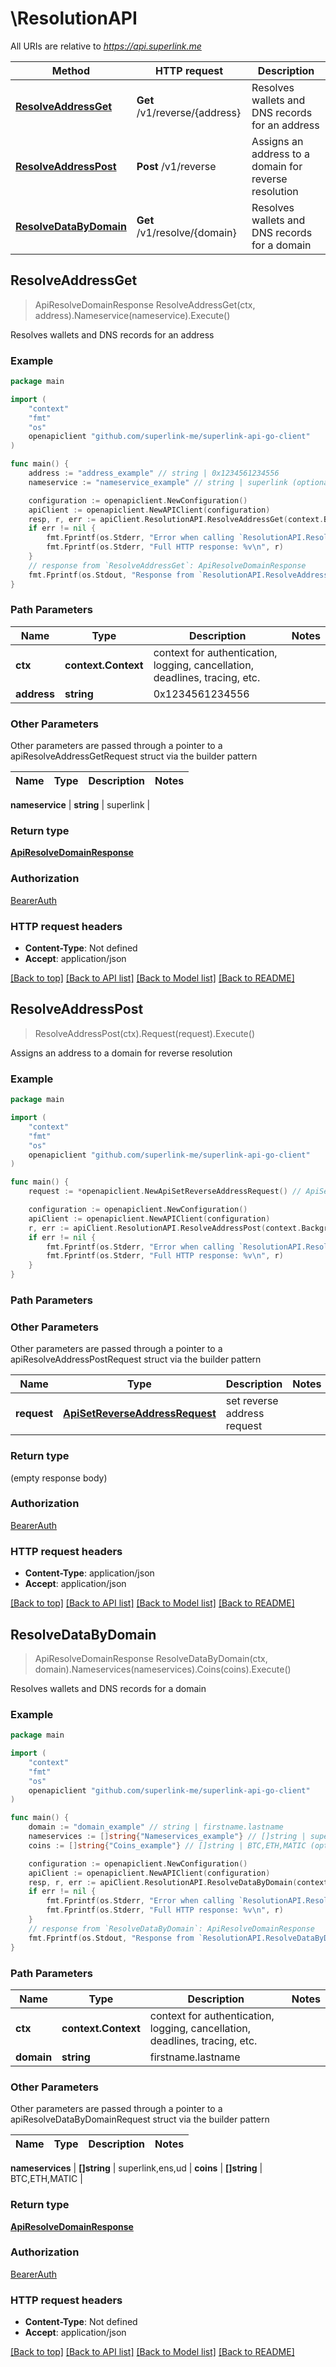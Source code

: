 # \ResolutionAPI

All URIs are relative to *https://api.superlink.me*

Method | HTTP request | Description
------------- | ------------- | -------------
[**ResolveAddressGet**](ResolutionAPI.md#ResolveAddressGet) | **Get** /v1/reverse/{address} | Resolves wallets and DNS records for an address
[**ResolveAddressPost**](ResolutionAPI.md#ResolveAddressPost) | **Post** /v1/reverse | Assigns an address to a domain for reverse resolution
[**ResolveDataByDomain**](ResolutionAPI.md#ResolveDataByDomain) | **Get** /v1/resolve/{domain} | Resolves wallets and DNS records for a domain



## ResolveAddressGet

> ApiResolveDomainResponse ResolveAddressGet(ctx, address).Nameservice(nameservice).Execute()

Resolves wallets and DNS records for an address



### Example

```go
package main

import (
    "context"
    "fmt"
    "os"
    openapiclient "github.com/superlink-me/superlink-api-go-client"
)

func main() {
    address := "address_example" // string | 0x1234561234556
    nameservice := "nameservice_example" // string | superlink (optional)

    configuration := openapiclient.NewConfiguration()
    apiClient := openapiclient.NewAPIClient(configuration)
    resp, r, err := apiClient.ResolutionAPI.ResolveAddressGet(context.Background(), address).Nameservice(nameservice).Execute()
    if err != nil {
        fmt.Fprintf(os.Stderr, "Error when calling `ResolutionAPI.ResolveAddressGet``: %v\n", err)
        fmt.Fprintf(os.Stderr, "Full HTTP response: %v\n", r)
    }
    // response from `ResolveAddressGet`: ApiResolveDomainResponse
    fmt.Fprintf(os.Stdout, "Response from `ResolutionAPI.ResolveAddressGet`: %v\n", resp)
}
```

### Path Parameters


Name | Type | Description  | Notes
------------- | ------------- | ------------- | -------------
**ctx** | **context.Context** | context for authentication, logging, cancellation, deadlines, tracing, etc.
**address** | **string** | 0x1234561234556 | 

### Other Parameters

Other parameters are passed through a pointer to a apiResolveAddressGetRequest struct via the builder pattern


Name | Type | Description  | Notes
------------- | ------------- | ------------- | -------------

 **nameservice** | **string** | superlink | 

### Return type

[**ApiResolveDomainResponse**](ApiResolveDomainResponse.md)

### Authorization

[BearerAuth](../README.md#BearerAuth)

### HTTP request headers

- **Content-Type**: Not defined
- **Accept**: application/json

[[Back to top]](#) [[Back to API list]](../README.md#documentation-for-api-endpoints)
[[Back to Model list]](../README.md#documentation-for-models)
[[Back to README]](../README.md)


## ResolveAddressPost

> ResolveAddressPost(ctx).Request(request).Execute()

Assigns an address to a domain for reverse resolution



### Example

```go
package main

import (
    "context"
    "fmt"
    "os"
    openapiclient "github.com/superlink-me/superlink-api-go-client"
)

func main() {
    request := *openapiclient.NewApiSetReverseAddressRequest() // ApiSetReverseAddressRequest | set reverse address request

    configuration := openapiclient.NewConfiguration()
    apiClient := openapiclient.NewAPIClient(configuration)
    r, err := apiClient.ResolutionAPI.ResolveAddressPost(context.Background()).Request(request).Execute()
    if err != nil {
        fmt.Fprintf(os.Stderr, "Error when calling `ResolutionAPI.ResolveAddressPost``: %v\n", err)
        fmt.Fprintf(os.Stderr, "Full HTTP response: %v\n", r)
    }
}
```

### Path Parameters



### Other Parameters

Other parameters are passed through a pointer to a apiResolveAddressPostRequest struct via the builder pattern


Name | Type | Description  | Notes
------------- | ------------- | ------------- | -------------
 **request** | [**ApiSetReverseAddressRequest**](ApiSetReverseAddressRequest.md) | set reverse address request | 

### Return type

 (empty response body)

### Authorization

[BearerAuth](../README.md#BearerAuth)

### HTTP request headers

- **Content-Type**: application/json
- **Accept**: application/json

[[Back to top]](#) [[Back to API list]](../README.md#documentation-for-api-endpoints)
[[Back to Model list]](../README.md#documentation-for-models)
[[Back to README]](../README.md)


## ResolveDataByDomain

> ApiResolveDomainResponse ResolveDataByDomain(ctx, domain).Nameservices(nameservices).Coins(coins).Execute()

Resolves wallets and DNS records for a domain



### Example

```go
package main

import (
    "context"
    "fmt"
    "os"
    openapiclient "github.com/superlink-me/superlink-api-go-client"
)

func main() {
    domain := "domain_example" // string | firstname.lastname
    nameservices := []string{"Nameservices_example"} // []string | superlink,ens,ud (optional)
    coins := []string{"Coins_example"} // []string | BTC,ETH,MATIC (optional)

    configuration := openapiclient.NewConfiguration()
    apiClient := openapiclient.NewAPIClient(configuration)
    resp, r, err := apiClient.ResolutionAPI.ResolveDataByDomain(context.Background(), domain).Nameservices(nameservices).Coins(coins).Execute()
    if err != nil {
        fmt.Fprintf(os.Stderr, "Error when calling `ResolutionAPI.ResolveDataByDomain``: %v\n", err)
        fmt.Fprintf(os.Stderr, "Full HTTP response: %v\n", r)
    }
    // response from `ResolveDataByDomain`: ApiResolveDomainResponse
    fmt.Fprintf(os.Stdout, "Response from `ResolutionAPI.ResolveDataByDomain`: %v\n", resp)
}
```

### Path Parameters


Name | Type | Description  | Notes
------------- | ------------- | ------------- | -------------
**ctx** | **context.Context** | context for authentication, logging, cancellation, deadlines, tracing, etc.
**domain** | **string** | firstname.lastname | 

### Other Parameters

Other parameters are passed through a pointer to a apiResolveDataByDomainRequest struct via the builder pattern


Name | Type | Description  | Notes
------------- | ------------- | ------------- | -------------

 **nameservices** | **[]string** | superlink,ens,ud | 
 **coins** | **[]string** | BTC,ETH,MATIC | 

### Return type

[**ApiResolveDomainResponse**](ApiResolveDomainResponse.md)

### Authorization

[BearerAuth](../README.md#BearerAuth)

### HTTP request headers

- **Content-Type**: Not defined
- **Accept**: application/json

[[Back to top]](#) [[Back to API list]](../README.md#documentation-for-api-endpoints)
[[Back to Model list]](../README.md#documentation-for-models)
[[Back to README]](../README.md)

